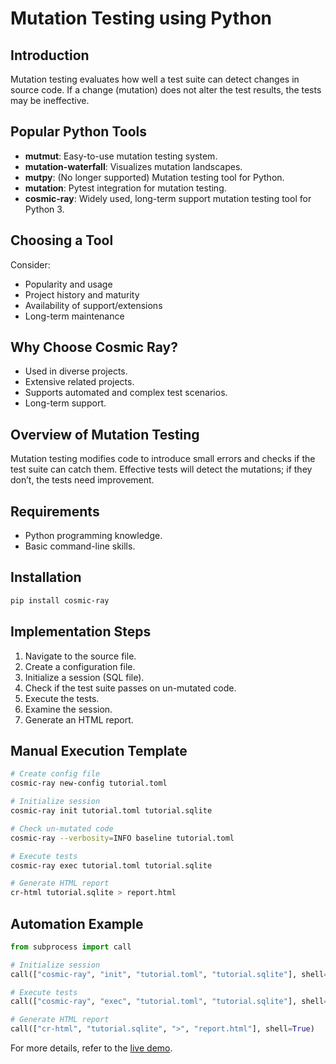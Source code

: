 # Mutation Testing using Python

## Introduction

Mutation testing evaluates how well a test suite can detect changes in source code. If a change (mutation) does not alter the test results, the tests may be ineffective.

## Popular Python Tools

- **mutmut**: Easy-to-use mutation testing system.
- **mutation-waterfall**: Visualizes mutation landscapes.
- **mutpy**: (No longer supported) Mutation testing tool for Python.
- **mutation**: Pytest integration for mutation testing.
- **cosmic-ray**: Widely used, long-term support mutation testing tool for Python 3.

## Choosing a Tool

Consider:
- Popularity and usage
- Project history and maturity
- Availability of support/extensions
- Long-term maintenance

## Why Choose Cosmic Ray?

- Used in diverse projects.
- Extensive related projects.
- Supports automated and complex test scenarios.
- Long-term support.

## Overview of Mutation Testing

Mutation testing modifies code to introduce small errors and checks if the test suite can catch them. Effective tests will detect the mutations; if they don’t, the tests need improvement.

## Requirements

- Python programming knowledge.
- Basic command-line skills.
  
## Installation

```bash
pip install cosmic-ray
```

## Implementation Steps

1. Navigate to the source file.
2. Create a configuration file.
3. Initialize a session (SQL file).
4. Check if the test suite passes on un-mutated code.
5. Execute the tests.
6. Examine the session.
7. Generate an HTML report.

## Manual Execution Template

```bash
# Create config file
cosmic-ray new-config tutorial.toml

# Initialize session
cosmic-ray init tutorial.toml tutorial.sqlite

# Check un-mutated code
cosmic-ray --verbosity=INFO baseline tutorial.toml

# Execute tests
cosmic-ray exec tutorial.toml tutorial.sqlite

# Generate HTML report
cr-html tutorial.sqlite > report.html
```

## Automation Example

```python
from subprocess import call

# Initialize session
call(["cosmic-ray", "init", "tutorial.toml", "tutorial.sqlite"], shell=True)

# Execute tests
call(["cosmic-ray", "exec", "tutorial.toml", "tutorial.sqlite"], shell=True)

# Generate HTML report
call(["cr-html", "tutorial.sqlite", ">", "report.html"], shell=True)
```

For more details, refer to the [live demo](https://www.youtube.com/watch?v=zXgSk4M3B38).
